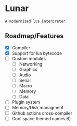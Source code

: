 # Lunar 
`
 A modernized lua interpreter 
`
## Roadmap/Features
- [x] Compiler
- [x] Support for lua bytecode
- [ ] Custom modules
    - [ ] Networking
    - [ ] Graphics
    - [ ] Audio
    - [ ] Serial
    - [ ] Macro
    - [ ] Memory
    - [ ] Data
- [ ] Plugin system
- [ ] Memory/Disk managment
- [ ] Github actions cross-compiler
- [ ] Cool space themed names B)
